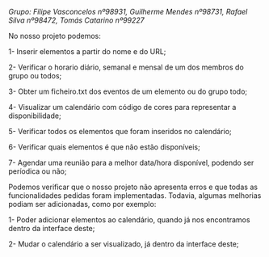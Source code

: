 _*Grupo: Filipe Vasconcelos nº98931,  Guilherme Mendes nº98731, Rafael Silva nº98472, Tomás Catarino nº99227*_

No nosso projeto podemos:

1- Inserir elementos a partir do nome e do URL;

2- Verificar o horario diário, semanal e mensal de um dos membros do grupo ou todos;

3- Obter um ficheiro.txt dos eventos de um elemento ou do grupo todo;

4- Visualizar um calendário com código de cores para representar a disponibilidade;

5- Verificar todos os elementos que foram inseridos no calendário;

6- Verificar quais elementos é que não estão disponíveis;

7- Agendar uma reunião para a melhor data/hora disponível, podendo ser períodica ou não;


Podemos verificar que o nosso projeto não apresenta erros e que todas as funcionalidades pedidas foram implementadas. Todavia, algumas melhorias podiam ser adicionadas, como por exemplo:

1- Poder adicionar elementos ao calendário, quando já nos encontramos dentro da interface deste;

2- Mudar o calendário a ser visualizado, já dentro da interface deste;
